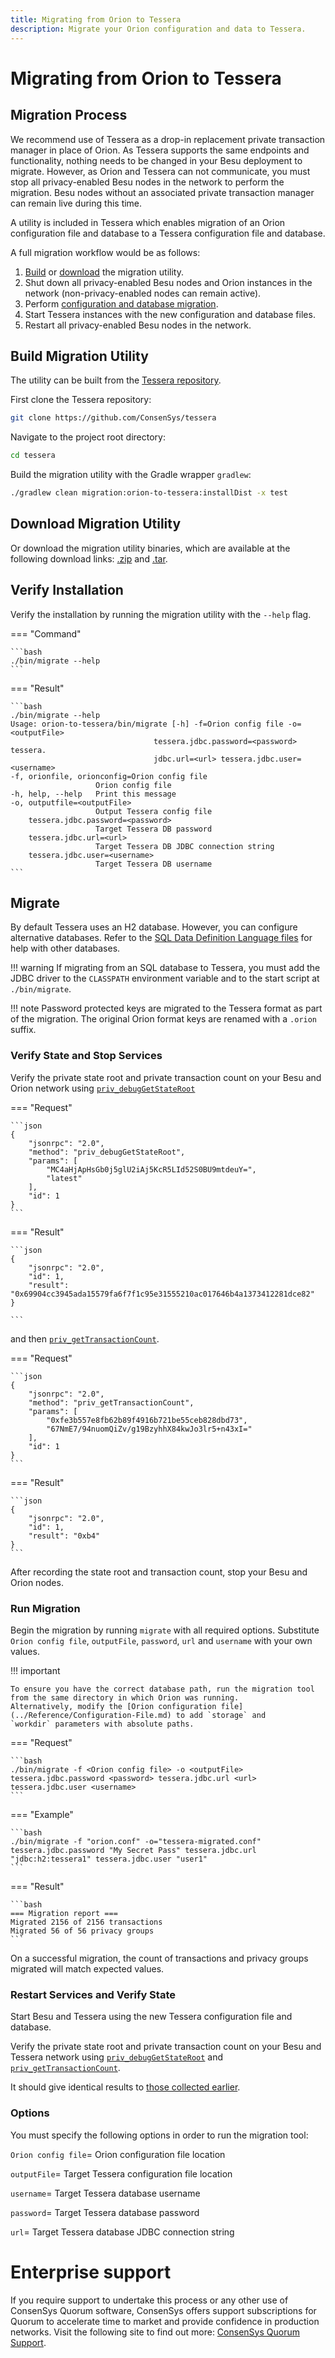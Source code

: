```yaml
---
title: Migrating from Orion to Tessera
description: Migrate your Orion configuration and data to Tessera.
---
```


# Migrating from Orion to Tessera

## Migration Process

We recommend use of Tessera as a drop-in replacement private transaction manager in place of Orion.
As Tessera supports the same endpoints and functionality, nothing needs to be changed in your Besu deployment to migrate.
However, as Orion and Tessera can not communicate, you must stop all privacy-enabled Besu nodes in the network to perform the migration.
Besu nodes without an associated private transaction manager can remain live during this time.

A utility is included in Tessera which enables migration of an Orion configuration
file and database to a Tessera configuration file and database.

A full migration workflow would be as follows:

1. [Build](#build-migration-utility) or [download](#download-migration-utility) the migration utility.
1. Shut down all privacy-enabled Besu nodes and Orion instances in the network (non-privacy-enabled nodes can remain active).
1. Perform [configuration and database migration](#migrate).
1. Start Tessera instances with the new configuration and database files.
1. Restart all privacy-enabled Besu nodes in the network.

## Build Migration Utility

The utility can be built from the [Tessera repository](https://github.com/ConsenSys/tessera/).

First clone the Tessera repository:

```bash
git clone https://github.com/ConsenSys/tessera
```

Navigate to the project root directory:

```bash
cd tessera
```

Build the migration utility with the Gradle wrapper `gradlew`:

```bash
./gradlew clean migration:orion-to-tessera:installDist -x test
```

## Download Migration Utility

  Or download the migration utility binaries, which are available at the following download links: [.zip](https://github.com/ConsenSys/tessera/releases/download/tessera-21.1.1/migrate-21.1.1.zip)
  and [.tar](https://github.com/ConsenSys/tessera/releases/download/tessera-21.1.1/migrate-21.1.1.tar).

## Verify Installation

Verify the installation by running the migration utility with the `--help` flag.

=== "Command"

    ```bash
    ./bin/migrate --help
    ```

=== "Result"

    ```bash
    ./bin/migrate --help
    Usage: orion-to-tessera/bin/migrate [-h] -f=Orion config file -o=<outputFile>
                                    tessera.jdbc.password=<password> tessera.
                                    jdbc.url=<url> tessera.jdbc.user=<username>
    -f, orionfile, orionconfig=Orion config file
                       Orion config file
    -h, help, --help   Print this message
    -o, outputfile=<outputFile>
                       Output Tessera config file
        tessera.jdbc.password=<password>
                       Target Tessera DB password
        tessera.jdbc.url=<url>
                       Target Tessera DB JDBC connection string
        tessera.jdbc.user=<username>
                       Target Tessera DB username
    ```

## Migrate

By default Tessera uses an H2 database. However, you can configure alternative databases.
Refer to the [SQL Data Definition Language files](https://github.com/consensys/tessera/tree/master/ddls/create-table)
for help with other databases.

!!! warning
    If migrating from an SQL database to Tessera, you must add the JDBC driver
    to the `CLASSPATH` environment variable and to the start script at `./bin/migrate`.

!!! note
    Password protected keys are migrated to the Tessera format as part of the migration. The original Orion format keys are renamed with a `.orion` suffix.

### Verify State and Stop Services

Verify the private state root and private transaction count on your Besu and Orion network using [`priv_debugGetStateRoot`](https://besu.hyperledger.org/en/latest/Reference/API-Methods/#priv_debugGetStateRoot)

=== "Request"

    ```json
    {
        "jsonrpc": "2.0",
        "method": "priv_debugGetStateRoot",
        "params": [
            "MC4aHjApHsGb0j5glU2iAj5KcR5LId52S0BU9mtdeuY=",
            "latest"
        ],
        "id": 1
    }
    ```

=== "Result"

    ```json
    {
        "jsonrpc": "2.0",
        "id": 1,
        "result": "0x69904cc3945ada15579fa6f7f1c95e31555210ac017646b4a1373412281dce82"
    }

    ```

and then [`priv_getTransactionCount`](https://besu.hyperledger.org/en/latest/Reference/API-Methods/#priv_getTransactionCount).

=== "Request"

    ```json
    {
        "jsonrpc": "2.0",
        "method": "priv_getTransactionCount",
        "params": [
            "0xfe3b557e8fb62b89f4916b721be55ceb828dbd73",
            "67NmE7/94nuomQiZv/g19BzyhhX84kwJo3lr5+n43xI="
        ],
        "id": 1
    }
    ```

=== "Result"

    ```json
    {
        "jsonrpc": "2.0",
        "id": 1,
        "result": "0xb4"
    }
    ```

After recording the state root and transaction count, stop your Besu and Orion nodes.

### Run Migration

Begin the migration by running `migrate` with all required options.
Substitute `Orion config file`, `outputFile`, `password`, `url` and `username` with your own values.

!!! important

    To ensure you have the correct database path, run the migration tool from the same directory in which Orion was running.
    Alternatively, modify the [Orion configuration file](../Reference/Configuration-File.md) to add `storage` and
    `workdir` parameters with absolute paths.

=== "Request"

    ```bash
    ./bin/migrate -f <Orion config file> -o <outputFile> tessera.jdbc.password <password> tessera.jdbc.url <url> tessera.jdbc.user <username>
    ```

=== "Example"

    ```bash
    ./bin/migrate -f "orion.conf" -o="tessera-migrated.conf" tessera.jdbc.password "My Secret Pass" tessera.jdbc.url "jdbc:h2:tessera1" tessera.jdbc.user "user1"
    ```

=== "Result"

    ```bash
    === Migration report ===
    Migrated 2156 of 2156 transactions
    Migrated 56 of 56 privacy groups
    ```

On a successful migration, the count of transactions and privacy groups migrated will match expected values.

### Restart Services and Verify State

Start Besu and Tessera using the new Tessera configuration file and database.

Verify the private state root and private transaction count on your Besu and Tessera network using [`priv_debugGetStateRoot`](https://besu.hyperledger.org/en/latest/Reference/API-Methods/#priv_debugGetStateRoot) and [`priv_getTransactionCount`](https://besu.hyperledger.org/en/latest/Reference/API-Methods/#priv_getTransactionCount).

It should give identical results to [those collected earlier](#verify-state-and-stop-services).

### Options

You must specify the following options in order to run the migration tool:

`Orion config file`= Orion configuration file location

`outputFile`= Target Tessera configuration file location

`username`= Target Tessera database username

`password`= Target Tessera database password

`url`= Target Tessera database JDBC connection string

# Enterprise support

If you require support to undertake this process or any other use of ConsenSys Quorum software,
ConsenSys offers support subscriptions for Quorum to accelerate time to market and provide confidence in production networks.
Visit the following site to find out more: [ConsenSys Quorum Support](https://consensys.net/quorum/support/).
